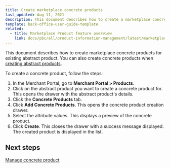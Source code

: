 ```yaml
---
title: Create marketplace concrete products
last_updated: Aug 11, 2021
description: This document describes how to create a marketplace concrete product in the Merchant Portal.
template: back-office-user-guide-template
related:
  - title: Marketplace Product feature overview
    link: docs/pbc/all/product-information-management/latest/marketplace/marketplace-product-feature-overview.html
---
```


This document describes how to create marketplace concrete products for existing abstract product. You can also create concrete products when [creating abstract products](/docs/pbc/all/product-information-management/latest/marketplace/manage-in-the-merchant-portal/abstract-products/create-marketplace-abstract-products.html).

To create a concrete product, follow the steps:

1. In the Merchant Portal, go to **Merchant Portal&nbsp;<span aria-label="and then">></span> Products**.
2. Click on the abstract product you want to create a concrete product for.
  This opens the drawer with the abstract product's details.
3. Click the **Concrete Products** tab.
4. Click **Add Concrete Products**.
  This opens the concrete product creation drawer.
5. Select the attribute values.
  This displays a preview of the concrete product.
6. Click **Create**.
This closes the drawer with a success message displayed. The created product is displayed in the list.

## Next steps

[Manage concrete product](/docs/pbc/all/product-information-management/latest/marketplace/manage-in-the-merchant-portal/concrete-products/edit-marketplace-concrete-products.html)
